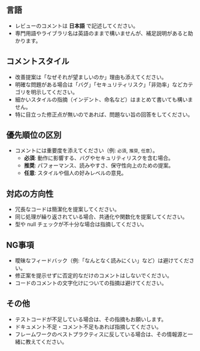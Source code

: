 ## 言語
- レビューのコメントは **日本語** で記述してください。
- 専門用語やライブラリ名は英語のままで構いませんが、補足説明があると助かります。

## コメントスタイル
- 改善提案は「なぜそれが望ましいのか」理由も添えてください。
- 明確な問題がある場合は「バグ」「セキュリティリスク」「非効率」などカテゴリを明示してください。
- 細かいスタイルの指摘（インデント、命名など）はまとめて書いても構いません。
- 特に目立った修正点が無いのであれば、問題ない旨の回答をしてください。

## 優先順位の区別
- コメントには重要度を添えてください（例: `必須`, `推奨`, `任意`）。
  - **必須**: 動作に影響する、バグやセキュリティリスクを含む場合。
  - **推奨**: パフォーマンス、読みやすさ、保守性向上のための提案。
  - **任意**: スタイルや個人の好みレベルの意見。

## 対応の方向性
- 冗長なコードは簡潔化を提案してください。
- 同じ処理が繰り返されている場合、共通化や関数化を提案してください。
- 型や null チェックが不十分な場合は指摘してください。

## NG事項
- 曖昧なフィードバック（例:「なんとなく読みにくい」など）は避けてください。
- 修正案を提示せずに否定的なだけのコメントはしないでください。
- コードのコメントの文字化けについての指摘は避けてください。

## その他
- テストコードが不足している場合は、その指摘もお願いします。
- ドキュメント不足・コメント不足もあれば指摘してください。
- フレームワークのベストプラクティスに反している場合は、その情報源と一緒に教えてください。

